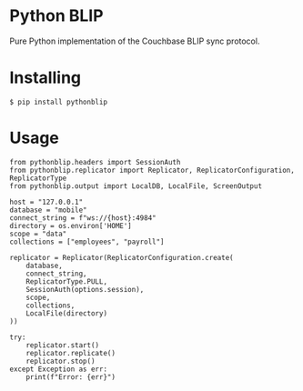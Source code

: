 Python BLIP
===========
Pure Python implementation of the Couchbase BLIP sync protocol.

Installing
==========
```
$ pip install pythonblip
```

Usage
=====
```
from pythonblip.headers import SessionAuth
from pythonblip.replicator import Replicator, ReplicatorConfiguration, ReplicatorType
from pythonblip.output import LocalDB, LocalFile, ScreenOutput

host = "127.0.0.1"
database = "mobile"
connect_string = f"ws://{host}:4984"
directory = os.environ['HOME']
scope = "data"
collections = ["employees", "payroll"]

replicator = Replicator(ReplicatorConfiguration.create(
    database,
    connect_string,
    ReplicatorType.PULL,
    SessionAuth(options.session),
    scope,
    collections,
    LocalFile(directory)
))

try:
    replicator.start()
    replicator.replicate()
    replicator.stop()
except Exception as err:
    print(f"Error: {err}")
```
